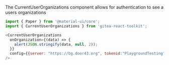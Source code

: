 
The CurrentUserOrganizations component allows for authentication to see a users organizations

```js
import { Paper } from '@material-ui/core';
import { CurrentUserOrganizations } from 'gitea-react-toolkit';

<CurrentUserOrganizations
  onOrganization={(data) => {
    alert(JSON.stringify(data, null, 2));
  }}
  config={{server: "https://bg.door43.org", tokenid:"PlaygroundTesting",}}
/>
```

